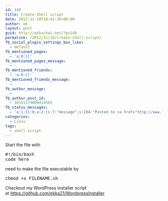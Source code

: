 ```yaml
---
id: 140
title: Create Shell script
date: 2012-11-10T18:41:36+00:00
author: ek
layout: post
guid: http://ekkachai.net/?p=140
permalink: /2012/11/10/create-shell-script/
fb_social_plugin_settings_box_like:
  - default
fb_mentioned_pages:
  - 'a:0:{}'
fb_mentioned_pages_message:
  - 
fb_mentioned_friends:
  - 'a:0:{}'
fb_mentioned_friends_message:
  - 
fb_author_message:
  - 
fb_author_post_id:
  - 10151179009414565
fb_status_messages:
  - 'a:1:{i:0;a:2:{s:7:"message";s:104:"Posted to <a href="http://www.facebook.com/10151179009414565" target="_blank">your Facebook Timeline</a>";s:5:"error";s:0:"";}}'
categories:
  - Linux
tags:
  - shell script
---
```

Start the file with

<pre>#!/bin/bash
code here
</pre>

need to make the file executable by 

<pre>chmod +x FILENAME.sh
</pre>

Checkout my WordPress installer script at <a href="https://github.com/ekka21/WordpressInstaller" title="Wordpress installer shell script" target="_blank">https://github.com/ekka21/WordpressInstaller</a>